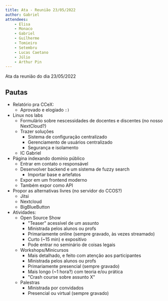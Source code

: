 ```yaml
---
title: Ata - Reunião 23/05/2022
author: Gabriel
attendees:
    - Elisa
    - Monaco
    - Gabriel
    - Guilherme
    - Tomieiro
    - Setembru
    - Lucas Caetano
    - Júlio
    - Arthur Pin
---
```


Ata da reunião do dia 23/05/2022

## Pautas

- Relatório pra CCeX:
    - Aprovado e elogiado `:)`
- Linux nos labs
    - Formulário sobre nescessidades de docentes e discentes (no nosso
      NextCloud?)
    - Trazer soluções
        - Sistema de configuração centralizado
        - Gerenciamento de usuários centralizado
        - Segurança e isolamento
    - IC Gabriel
- Página indexando domínio público
    - Entrar em contato o responsável
    - Desenvolver backend e um sistema de fuzzy search
        - Importar base e artefatos
    - Expor em um frontend moderno
    - Também expor como API
- Propor as alternativas livres (no servidor do CCOS?)
    - Jitsi
    - Nextcloud
    - BigBlueButton
- Atividades:
    - Open Source Show
        - "Teaser" acessível de um assunto
        - Ministrada pelos alunos ou profs
        - Primariamente online (sempre gravado, às vezes streamado)
        - Curto (~15 min) e expositivo
        - Pode entrar no seminário de coisas legais
    - Workshops/Minicursos
        - Mais detalhado, e feito com atenção aos participantes
        - Ministrada pelos alunos ou profs
        - Primariamente presencial (sempre gravado)
        - Mais longo (~1 hora?) com teoria e/ou prática
        - "Crash course sobre assunto X"
    - Palestras
        - Ministrada por convidados
        - Presencial ou virtual (sempre gravado)

